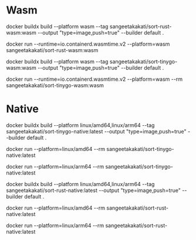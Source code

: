 # Wasm
docker buildx build --platform wasm --tag sangeetakakati/sort-rust-wasm:wasm --output "type=image,push=true" --builder default .

docker run --runtime=io.containerd.wasmtime.v2 --platform=wasm sangeetakakati/sort-rust-wasm:wasm

docker buildx build --platform wasm --tag sangeetakakati/sort-tinygo-wasm:wasm --output "type=image,push=true" --builder default .

docker run --runtime=io.containerd.wasmtime.v2 --platform=wasm --rm sangeetakakati/sort-tinygo-wasm:wasm

# Native

docker buildx build --platform linux/amd64,linux/arm64 --tag sangeetakakati/sort-tinygo-native:latest --output "type=image,push=true" --builder default .

docker run --platform=linux/amd64 --rm sangeetakakati/sort-tinygo-native:latest

docker run --platform=linux/arm64 --rm sangeetakakati/sort-tinygo-native:latest


docker buildx build --platform linux/amd64,linux/arm64 --tag sangeetakakati/sort-rust-native:latest --output "type=image,push=true" --builder default .

docker run --platform=linux/amd64 --rm sangeetakakati/sort-rust-native:latest

docker run --platform=linux/arm64 --rm sangeetakakati/sort-rust-native:latest


